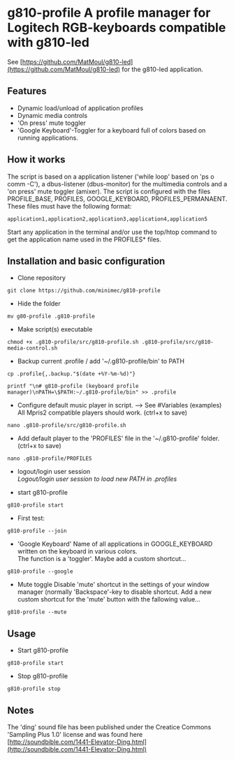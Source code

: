 
# g810-profile A profile manager for Logitech RGB-keyboards compatible with g810-led
See [https://github.com/MatMoul/g810-led](https://github.com/MatMoul/g810-led) for the g810-led application.


## Features
- Dynamic load/unload of application profiles
- Dynamic media controls
- 'On press' mute toggler
- 'Google Keyboard'-Toggler for a keyboard full of colors based on running applications.

## How it works
The script is based on a application listener ('while loop' based on 'ps o comm -C'), a dbus-listener (dbus-monitor) for the multimedia controls and a 'on press' mute toggler (amixer).
The script is configured with the files PROFILE_BASE, PROFILES, GOOGLE_KEYBOARD, PROFILES_PERMANAENT.
These files must have the following format:
```
application1,application2,application3,application4,application5
```
Start any application in the terminal and/or use the top/htop command to get the application name used in the PROFILES* files.


## Installation and basic configuration

- Clone repository
```
git clone https://github.com/minimec/g810-profile
```

- Hide the folder
```
mv g80-profile .g810-profile
```

- Make script(s) executable
```
chmod +x .g810-profile/src/g810-profile.sh .g810-profile/src/g810-media-control.sh
```

- Backup current .profile / add '~/.g810-profile/bin' to PATH
```
cp .profile{,.backup."$(date +%Y-%m-%d)"}
```
```
printf "\n# g810-profile (keyboard profile manager)\nPATH=\$PATH:~/.g810-profile/bin" >> .profile
```



- Configure default music player in script. --> See #Variables (examples) All Mpris2 compatible players should work. (ctrl+x to save)
```
nano .g810-profile/src/g810-profile.sh
```

- Add default player to the 'PROFILES' file in the '~/.g810-profile' folder. (ctrl+x to save)
```
nano .g810-profile/PROFILES
```

- logout/login user session  
*Logout/login user session to load new PATH in .profiles*

- start g810-profile
```
g810-profile start
```

- First test:
```
g810-profile --join
```
- 'Google Keyboard' Name of all applications in GOOGLE_KEYBOARD written on the keyboard in various colors.    
The function is a 'toggler'. Maybe add a custom shortcut...
```
g810-profile --google
```
- Mute toggle
Disable 'mute' shortcut in the settings of your window manager (normally 'Backspace'-key to disable shortcut.
Add a new custom shortcut for the 'mute' button with the fallowing value...
```
g810-profile --mute
```
## Usage
- Start g810-profile
```
g810-profile start
```
- Stop g810-profile
```
g810-profile stop
```
## Notes
The 'ding' sound file has been published under the Creatice Commons 'Sampling Plus 1.0' license and was found here [http://soundbible.com/1441-Elevator-Ding.html](http://soundbible.com/1441-Elevator-Ding.html)
